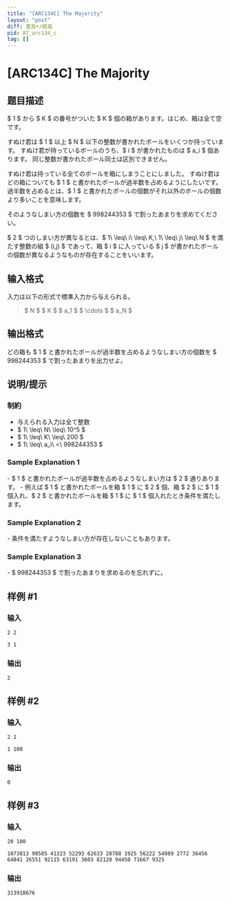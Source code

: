 ```yaml
---
title: "[ARC134C] The Majority"
layout: "post"
diff: 普及+/提高
pid: AT_arc134_c
tag: []
---
```


# [ARC134C] The Majority

## 题目描述

[problemUrl]: https://atcoder.jp/contests/arc134/tasks/arc134_c

$ 1 $ から $ K $ の番号がついた $ K $ 個の箱があります。はじめ、箱は全て空です。

すぬけ君は $ 1 $ 以上 $ N $ 以下の整数が書かれたボールをいくつか持っています。 すぬけ君が持っているボールのうち、$ i $ が書かれたものは $ a_i $ 個あります。 同じ整数が書かれたボール同士は区別できません。

すぬけ君は持っている全てのボールを箱にしまうことにしました。 すぬけ君はどの箱についても $ 1 $ と書かれたボールが過半数を占めるようにしたいです。 過半数を占めるとは、$ 1 $ と書かれたボールの個数がそれ以外のボールの個数より多いことを意味します。

そのようなしまい方の個数を $ 998244353 $ で割ったあまりを求めてください。

$ 2 $ つのしまい方が異なるとは、$ 1\ \leq\ i\ \leq\ K,\ 1\ \leq\ j\ \leq\ N $ を満たす整数の組 $ (i,j) $ であって、箱 $ i $ に入っている $ j $ が書かれたボールの個数が異なるようなものが存在することをいいます。

## 输入格式

入力は以下の形式で標準入力から与えられる。

> $ N $ $ K $ $ a_1 $ $ \cdots $ $ a_N $

## 输出格式

どの箱も $ 1 $ と書かれたボールが過半数を占めるようなしまい方の個数を $ 998244353 $ で割ったあまりを出力せよ。

## 说明/提示

### 制約

- 与えられる入力は全て整数
- $ 1\ \leq\ N\ \leq\ 10^5 $
- $ 1\ \leq\ K\ \leq\ 200 $
- $ 1\ \leq\ a_i\ <\ 998244353 $

### Sample Explanation 1

\- $ 1 $ と書かれたボールが過半数を占めるようなしまい方は $ 2 $ 通りあります。 - 例えば $ 1 $ と書かれたボールを箱 $ 1 $ に $ 2 $ 個、箱 $ 2 $ に $ 1 $ 個入れ、$ 2 $ と書かれたボールを箱 $ 1 $ に $ 1 $ 個入れたとき条件を満たします。

### Sample Explanation 2

\- 条件を満たすようなしまい方が存在しないこともあります。

### Sample Explanation 3

\- $ 998244353 $ で割ったあまりを求めるのを忘れずに。

## 样例 #1

### 输入

```
2 2
3 1
```

### 输出

```
2
```

## 样例 #2

### 输入

```
2 1
1 100
```

### 输出

```
0
```

## 样例 #3

### 输入

```
20 100
1073813 90585 41323 52293 62633 28788 1925 56222 54989 2772 36456 64841 26551 92115 63191 3603 82120 94450 71667 9325
```

### 输出

```
313918676
```

